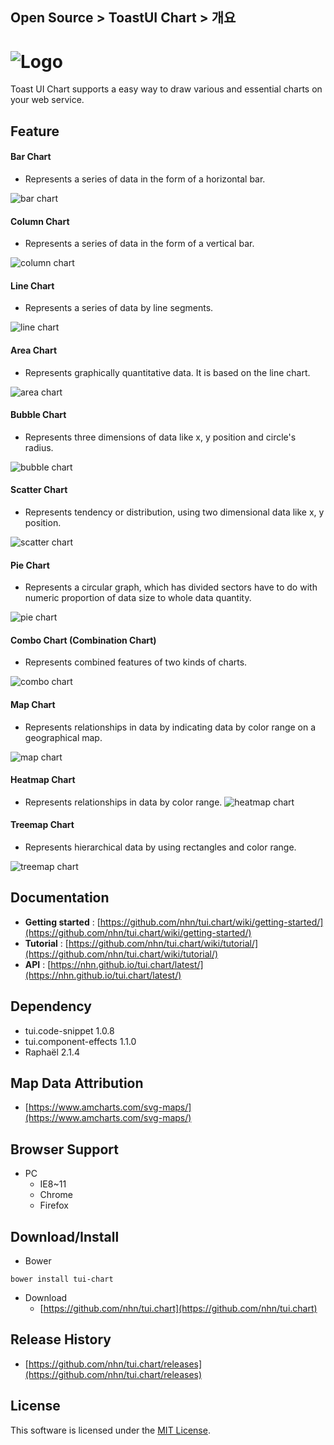 ## Open Source > ToastUI Chart > 개요

![Logo](https://cloud.githubusercontent.com/assets/7088720/21300155/e52f31ae-c5e4-11e6-8d6a-d660a48d0d50.png)
===============
Toast UI Chart supports a easy way to draw various and essential charts on your web service.<br>

## Feature

#### Bar Chart
* Represents a series of data in the form of a horizontal bar.

![bar chart](http://static.toastoven.net/prod_toastuichart/bar_chart.png)

#### Column Chart
* Represents a series of data in the form of a vertical bar.

![column chart](http://static.toastoven.net/prod_toastuichart/column_chart.png)

#### Line Chart
* Represents a series of data by line segments.

![line chart](http://static.toastoven.net/prod_toastuichart/line_chart.png)

#### Area Chart
* Represents graphically quantitative data. It is based on the line chart.

![area chart](http://static.toastoven.net/prod_toastuichart/area_chart.png)

#### Bubble Chart
* Represents three dimensions of data like x, y position and circle's radius.

![bubble chart](http://static.toastoven.net/prod_toastuichart/bubble_chart.png)

#### Scatter Chart
* Represents tendency or distribution, using two dimensional data like x, y position.

![scatter chart](http://static.toastoven.net/prod_toastuichart/scatter_chart.png)

#### Pie Chart
* Represents a circular graph, which has divided sectors have to do with numeric proportion of data size to whole data quantity.

![pie chart](http://static.toastoven.net/prod_toastuichart/pie_chart.png)

#### Combo Chart (Combination Chart)
* Represents combined features of two kinds of charts.

![combo chart](http://static.toastoven.net/prod_toastuichart/combo_chart.png)

#### Map Chart
* Represents relationships in data by indicating data by color range on a geographical map.

![map chart](http://static.toastoven.net/prod_toastuichart/map_chart.png)

#### Heatmap Chart
* Represents relationships in data by color range.
![heatmap chart](http://static.toastoven.net/prod_toastuichart/heatmap_chart.png)

#### Treemap Chart
* Represents hierarchical data by using rectangles and color range.

![treemap chart](http://static.toastoven.net/prod_toastuichart/treemap_chart.png)

## Documentation
* **Getting started** : [https://github.com/nhn/tui.chart/wiki/getting-started/](https://github.com/nhn/tui.chart/wiki/getting-started/)
* **Tutorial** : [https://github.com/nhn/tui.chart/wiki/tutorial/](https://github.com/nhn/tui.chart/wiki/tutorial/)
* **API** : [https://nhn.github.io/tui.chart/latest/](https://nhn.github.io/tui.chart/latest/)

## Dependency
* tui.code-snippet 1.0.8
* tui.component-effects 1.1.0
* Raphaël 2.1.4

## Map Data Attribution
* [https://www.amcharts.com/svg-maps/](https://www.amcharts.com/svg-maps/)

## Browser Support
* PC
    * IE8~11
    * Chrome
    * Firefox

## Download/Install
* Bower
```
bower install tui-chart
```

* Download
    * [https://github.com/nhn/tui.chart](https://github.com/nhn/tui.chart)

## Release History
* [https://github.com/nhn/tui.chart/releases](https://github.com/nhn/tui.chart/releases)

## License
This software is licensed under the [MIT License](https://github.com/nhn/tui.chart/blob/master/LICENSE).

